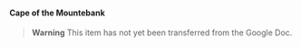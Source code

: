 #### Cape of the Mountebank

> **Warning**
> This item has not yet been transferred from the Google Doc.
